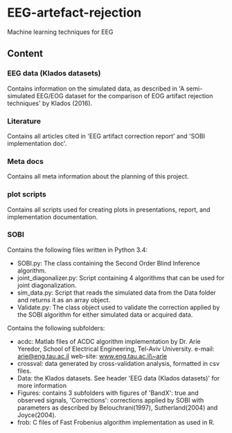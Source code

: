 # EEG-artefact-rejection
Machine learning techniques for EEG

## Content
### EEG data (Klados datasets)
Contains information on the simulated data, as described in 'A semi-simulated EEG/EOG dataset for the  comparison of EOG artifact rejection techniques' by Klados (2016). 

### Literature 
Contains all articles cited in 'EEG artifact correction report' and 'SOBI implementation doc'.

### Meta docs
Contains all meta information about the planning of this project. 

### plot scripts
Contains all scripts used for creating plots in presentations, report, and implementation documentation.

### SOBI
Contains the following files written in Python 3.4:
* SOBI.py: The class containing the Second Order Blind Inference algorithm.
* joint_diagonalizer.py: Script containing 4 algorithms that can be used for joint diagonalization.
* sim_data.py: Script that reads the simulated data from the Data folder and returns it as an array object.
* Validate.py: The class object used to validate the correction applied by the SOBI algorithm for either simulated data or acquired data. 

Contains the following subfolders:
* acdc: Matlab files of ACDC algorithm implementation by 
 Dr. Arie Yeredor,
 School of Electrical Engineering,
 Tel-Aviv University.
 e-mail: arie@eng.tau.ac.il
 web-site: www.eng.tau.ac.il\~arie
* crossval: data generated by cross-validation analysis, formatted in csv files.
* Data: the Klados datasets. See header 'EEG data (Klados datasets)' for more information
* Figures: contains 3 subfolders with figures of 'BandX': true and observed signals, 'Corrections': corrections applied by SOBI with parameters as described by Belouchrani(1997), Sutherland(2004) and Joyce(2004).
* frob: C files of Fast Frobenius algorithm implementation as used in R.


